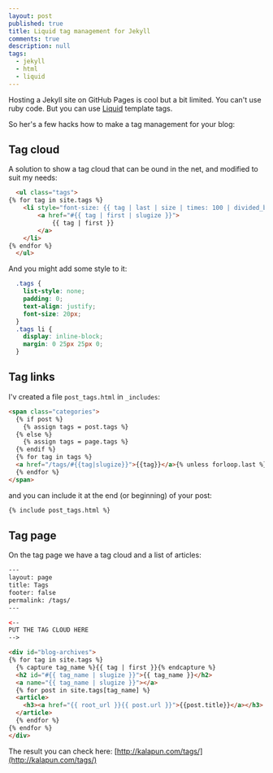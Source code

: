 ```yaml
---
layout: post
published: true
title: Liquid tag management for Jekyll
comments: true
description: null
tags: 
  - jekyll
  - html
  - liquid
---
```


Hosting a Jekyll site on GitHub Pages is cool but a bit limited. You can't use ruby code. But you can use [Liquid](https://github.com/Shopify/liquid/wiki/Liquid-for-Designers) template tags. 

So her's a few hacks how to make a tag management for your blog:

## Tag cloud
A solution to show a tag cloud that can be ound in the net, and modified to suit my needs:

``` html
  <ul class="tags">
{% for tag in site.tags %}
    <li style="font-size: {{ tag | last | size | times: 100 | divided_by: site.tags.size | plus: 70  }}%">
        <a href="#{{ tag | first | slugize }}">
            {{ tag | first }}
        </a>
    </li>
{% endfor %}
  </ul>
```

<!-- more -->

And you might add some style to it:

``` css
  .tags {
    list-style: none;
    padding: 0;
    text-align: justify; 
    font-size: 20px;
  }
  .tags li {
    display: inline-block;
    margin: 0 25px 25px 0; 
  }
```

## Tag links

I'v created a file `post_tags.html` in `_includes`:

``` html
<span class="categories">
  {% if post %}
    {% assign tags = post.tags %}
  {% else %}
    {% assign tags = page.tags %}
  {% endif %}
  {% for tag in tags %}
  <a href="/tags/#{{tag|slugize}}">{{tag}}</a>{% unless forloop.last %},{% endunless %}
  {% endfor %}
</span>
```

and you can include it at the end (or beginning) of your post:

``` html
{% include post_tags.html %}
```

## Tag page

On the tag page we have a tag cloud and a list of articles:

``` html
---
layout: page
title: Tags
footer: false
permalink: /tags/
---

<--
PUT THE TAG CLOUD HERE
-->

<div id="blog-archives">
{% for tag in site.tags %}
  {% capture tag_name %}{{ tag | first }}{% endcapture %}
  <h2 id="#{{ tag_name | slugize }}">{{ tag_name }}</h2>
  <a name="{{ tag_name | slugize }}"></a>
  {% for post in site.tags[tag_name] %}
  <article>
    <h3><a href="{{ root_url }}{{ post.url }}">{{post.title}}</a></h3>
  </article>
  {% endfor %}
{% endfor %}
</div>
```

The result you can check here: [http://kalapun.com/tags/](http://kalapun.com/tags/)